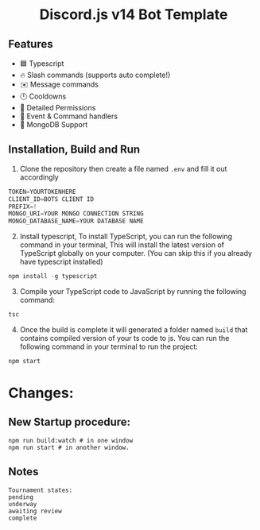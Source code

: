 <h1 style="text-align:center;">Discord.js v14 Bot Template</h1>

## Features

* 🟦 Typescript
* 🔥 Slash commands (supports auto complete!)
* ✉️ Message commands
* 🕛 Cooldowns
* 🏴 Detailed Permissions
* 💪 Event & Command handlers
* 🍃 MongoDB Support

## Installation, Build and Run
1) Clone the repository then create a file named `.env` and fill it out accordingly
```js
TOKEN=YOURTOKENHERE
CLIENT_ID=BOTS CLIENT ID
PREFIX=!
MONGO_URI=YOUR MONGO CONNECTION STRING
MONGO_DATABASE_NAME=YOUR DATABASE NAME
```
2) Install typescript, To install TypeScript, you can run the following command in your terminal, This will install the latest version of TypeScript globally on your computer. (You can skip this if you already have typescript installed)
  ```ts
  npm install -g typescript
  ```
3) Compile your TypeScript code to JavaScript by running the following command:
```js
tsc
```
4) Once the build is complete it will generated a folder named `build` that contains compiled version of your ts code to js. You can run the following command in your terminal to run the project:
```js
npm start
```

# Changes:

## New Startup procedure:

```
npm run build:watch # in one window
npm run start # in another window.
```

## Notes

```
Tournament states:
pending
underway
awaiting review
complete
```